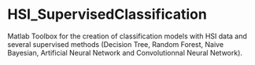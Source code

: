 # HSI_SupervisedClassification
Matlab Toolbox for the creation of classification models with HSI data and several supervised methods (Decision Tree, Random Forest, Naive Bayesian, Artificial Neural Network and Convolutionnal Neural Network).
